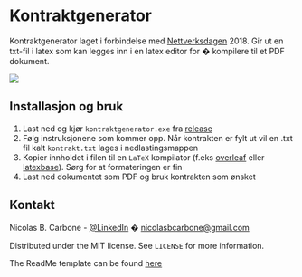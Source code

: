 # Kontraktgenerator
Kontraktgenerator laget i forbindelse med [Nettverksdagen](http://nettverksdagene.no/) 2018. Gir ut en txt-fil i latex som kan legges inn i en latex editor for � kompilere til et PDF dokument.

![](https://i0.wp.com/news.bitcoin.com/wp-content/uploads/2018/09/TokenGen-Smart-Contract-Creator-for-the-Token-Economy1.png?ssl=1)

## Installasjon og bruk

1. Last ned og kjør `kontraktgenerator.exe` fra [release](https://github.com/nicolabc/Kontraktgenerator/releases) 
2. Følg instruksjonene som kommer opp. Når kontrakten er fylt ut vil 
en .txt fil kalt `kontrakt.txt` lages i nedlastingsmappen
3. Kopier innholdet i filen til en `LaTeX` kompilator (f.eks 
[overleaf](https://www.overleaf.com/project) eller [latexbase](https://latexbase.com/)). Sørg for at formateringen er fin  
4. Last ned dokumentet som PDF og bruk kontrakten som ønsket

## Kontakt

Nicolas B. Carbone - [@LinkedIn](https://www.linkedin.com/in/nicolas-blystad-carbone-b46378150/) � nicolasbcarbone@gmail.com

Distributed under the MIT license. See ``LICENSE`` for more information.

The ReadMe template can be found [here](https://github.com/dbader/readme-template)
